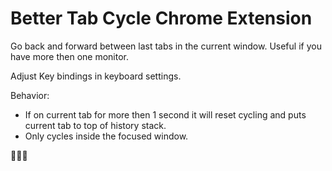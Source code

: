 # Better Tab Cycle Chrome Extension
Go back and forward between last tabs in the current window. Useful if you have more then one monitor. 

Adjust Key bindings in keyboard settings.

Behavior: 
- If on current tab for more then 1 second it will reset cycling and puts current tab to top of history stack.
- Only cycles inside the focused window. 

🎈🥳🎉
